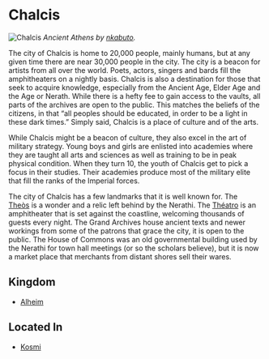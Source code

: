 # Chalcis

![Chalcis](https://cdn.discordapp.com/attachments/453375988991131659/469014823623983124/ancient_athens_by_nkabuto-d85zv9t.png)
*Ancient Athens by [nkabuto](https://www.deviantart.com/nkabuto).*

The city of Chalcis is home to 20,000 people, mainly humans, but at any given time there are near 30,000 people in the city. The city is a beacon for artists from all over the world. Poets, actors, singers and bards fill the amphitheaters on a nightly basis. Chalcis is also a destination for those that seek to acquire knowledge, especially from the Ancient Age, Elder Age and the Age or Nerath. While there is a hefty fee to gain access to the vaults, all parts of the archives are open to the public. This matches the beliefs of the citizens, in that “all peoples should be educated, in order to be a light in these dark times.” Simply said, Chalcis is a place of culture and of the arts.

While Chalcis might be a beacon of culture, they also excel in the art of military strategy. Young boys and girls are enlisted into academies where they are taught all arts and sciences as well as training to be in peak physical condition. When they turn 10, the youth of Chalcis get to pick a focus in their studies. Their academies produce most of the military elite that fill the ranks of the Imperial forces.

The city of Chalcis has a few landmarks that it is well known for. The [Theòs](../Locations/Theos.md) is a wonder and a relic left behind by the Nerathi. The [Théatro](../Locations/Theatro.md) is an amphitheater that is set against the coastline, welcoming thousands of guests every night. The Grand Archives house ancient texts and newer workings from some of the patrons that grace the city, it is open to the public. The House of Commons was an old governmental building used by the Nerathi for town hall meetings (or so the scholars believe), but it is now a market place that merchants from distant shores sell their wares.

## Kingdom
- [Alheim](../README.md)

## Located In
- [Kosmi](../Locations/Kosmi.md)